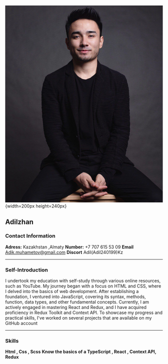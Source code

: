![Пример изображения](./Iam.jpg){width=200px height=240px}  
## Adilzhan 

### Contact Information
**Adress:** 
Kazakhstan ,Almaty
**Number:**
+7 707 615 53 09
**Email**
Adik.muhametov@gmail.com
**Discort**
Adil(Adil240199)Kz

---
### Self-Introduction
I undertook my education with self-study through various online resources, such as YouTube.
 My journey began with a focus on HTML and CSS, where I delved into the basics of web development.
After establishing a foundation, I ventured into JavaScript, 
covering its syntax, methods, function, data types, and other fundamental concepts.
 Currently, I am actively engaged in mastering React and Redux, and I have acquired proficiency in Redux Toolkit and Context API.
To showcase my progress and practical skills, I've worked on several projects that are available on my GitHub account

---
### Skills
**Html , Css , Scss**
**Know the basics of a TypeScript , React , Context API, Redux**




